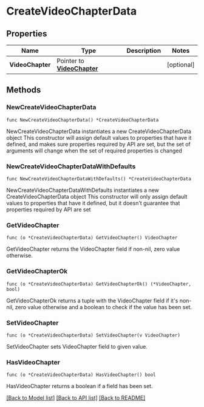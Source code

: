 # CreateVideoChapterData

## Properties

Name | Type | Description | Notes
------------ | ------------- | ------------- | -------------
**VideoChapter** | Pointer to [**VideoChapter**](VideoChapter.md) |  | [optional] 

## Methods

### NewCreateVideoChapterData

`func NewCreateVideoChapterData() *CreateVideoChapterData`

NewCreateVideoChapterData instantiates a new CreateVideoChapterData object
This constructor will assign default values to properties that have it defined,
and makes sure properties required by API are set, but the set of arguments
will change when the set of required properties is changed

### NewCreateVideoChapterDataWithDefaults

`func NewCreateVideoChapterDataWithDefaults() *CreateVideoChapterData`

NewCreateVideoChapterDataWithDefaults instantiates a new CreateVideoChapterData object
This constructor will only assign default values to properties that have it defined,
but it doesn't guarantee that properties required by API are set

### GetVideoChapter

`func (o *CreateVideoChapterData) GetVideoChapter() VideoChapter`

GetVideoChapter returns the VideoChapter field if non-nil, zero value otherwise.

### GetVideoChapterOk

`func (o *CreateVideoChapterData) GetVideoChapterOk() (*VideoChapter, bool)`

GetVideoChapterOk returns a tuple with the VideoChapter field if it's non-nil, zero value otherwise
and a boolean to check if the value has been set.

### SetVideoChapter

`func (o *CreateVideoChapterData) SetVideoChapter(v VideoChapter)`

SetVideoChapter sets VideoChapter field to given value.

### HasVideoChapter

`func (o *CreateVideoChapterData) HasVideoChapter() bool`

HasVideoChapter returns a boolean if a field has been set.


[[Back to Model list]](../README.md#documentation-for-models) [[Back to API list]](../README.md#documentation-for-api-endpoints) [[Back to README]](../README.md)


